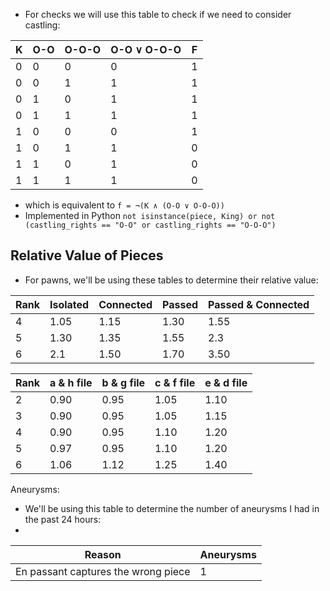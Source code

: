 - For checks we will use this table to check if we need to consider castling:

| K   | O-O | O-O-O | O-O ∨ O-O-O | F   |
|-----|-----|-------|-------------|-----|
| 0   | 0   | 0     | 0           | 1   |
| 0   | 0   | 1     | 1           | 1   |
| 0   | 1   | 0     | 1           | 1   |
| 0   | 1   | 1     | 1           | 1   |
| 1   | 0   | 0     | 0           | 1   |
| 1   | 0   | 1     | 1           | 0   |
| 1   | 1   | 0     | 1           | 0   |
| 1   | 1   | 1     | 1           | 0   |

- which is equivalent to `f = ¬(K ∧ (O-O ∨ O-O-O))`
- Implemented in  Python ```not isinstance(piece, King) or not (castling_rights == "O-O" or castling_rights == "O-O-O")```

## Relative Value of Pieces
- For pawns, we'll be using these tables to determine their relative value:

| Rank | Isolated | Connected | Passed | Passed & Connected |
|------|----------|-----------|--------|--------------------|
| 4    | 1.05     | 1.15      | 1.30   | 1.55               |
| 5    | 1.30     | 1.35      | 1.55   | 2.3                |
| 6    | 2.1      | 1.50      | 1.70   | 3.50               |

| Rank | a & h file | b & g file | c & f file | e & d file |
|------|------------|------------|------------|------------|
| 2    | 0.90       | 0.95       | 1.05       | 1.10       |
| 3    | 0.90       | 0.95       | 1.05       | 1.15       |
| 4    | 0.90       | 0.95       | 1.10       | 1.20       |
| 5    | 0.97       | 0.95       | 1.10       | 1.20       |
| 6    | 1.06       | 1.12       | 1.25       | 1.40       |

Aneurysms:
- We'll be using this table to determine the number of aneurysms I had in the past 24 hours:
- 
| Reason                              | Aneurysms |
|-------------------------------------|-----------|
| En passant captures the wrong piece | 1         |
